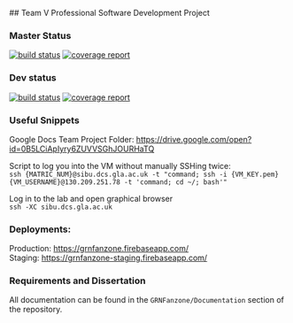 ## Team V Professional Software Development Project

### Master Status
[![build status](https://gitlab.com/cluskii/GRNFanZone/badges/master/build.svg)](https://gitlab.com/cluskii/GRNFanZone/commits/master)
[![coverage report](https://gitlab.com/cluskii/GRNFanZone/badges/master/coverage.svg)](https://gitlab.com/cluskii/GRNFanZone/commits/master)

### Dev status
[![build status](https://gitlab.com/cluskii/GRNFanZone/badges/dev/build.svg)](https://gitlab.com/cluskii/GRNFanZone/commits/dev)
[![coverage report](https://gitlab.com/cluskii/GRNFanZone/badges/dev/coverage.svg)](https://gitlab.com/cluskii/GRNFanZone/commits/dev)



### Useful Snippets

Google Docs Team Project Folder:
    https://drive.google.com/open?id=0B5LCiApIyry6ZUVVSGhJOURHaTQ

Script to log you into the VM without manually SSHing twice:  
   ```ssh {MATRIC_NUM}@sibu.dcs.gla.ac.uk -t "command; ssh -i {VM_KEY.pem} {VM_USERNAME}@130.209.251.78 -t 'command; cd ~/; bash'"```

Log in to the lab and open graphical browser  
    ```ssh -XC sibu.dcs.gla.ac.uk```


### Deployments:
Production:   https://grnfanzone.firebaseapp.com/  
Staging:      https://grnfanzone-staging.firebaseapp.com/

### Requirements and Dissertation
All documentation can be found in the ```GRNFanzone/Documentation```
section of the repository. 
